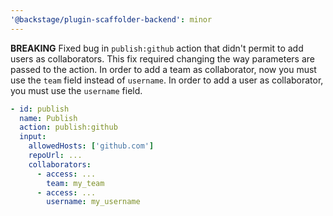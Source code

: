 ```yaml
---
'@backstage/plugin-scaffolder-backend': minor
---
```


**BREAKING** Fixed bug in `publish:github` action that didn't permit to add users as collaborators.
This fix required changing the way parameters are passed to the action.
In order to add a team as collaborator, now you must use the `team` field instead of `username`.
In order to add a user as collaborator, you must use the `username` field.

```yaml
- id: publish
  name: Publish
  action: publish:github
  input:
    allowedHosts: ['github.com']
    repoUrl: ...
    collaborators:
      - access: ...
        team: my_team
      - access: ...
        username: my_username
```
